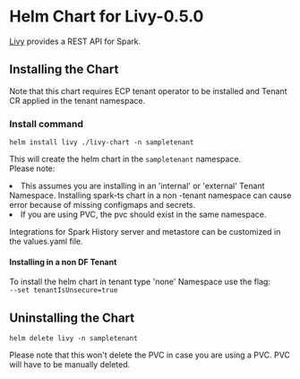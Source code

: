 # Helm Chart for Livy-0.5.0

[Livy](https://livy.incubator.apache.org/) provides a REST API for Spark.

## Installing the Chart

Note that this chart requires ECP tenant operator to be installed and Tenant CR applied in the tenant namespace.

### Install command
`helm install livy ./livy-chart -n sampletenant`

This will create the helm chart in the `sampletenant` namespace.  
Please note:
<li>This assumes you are installing in an 'internal' or 'external' Tenant Namespace. Installing spark-ts chart in a non -tenant namespace can cause error because of missing configmaps and secrets. </li>
<li>If you are using PVC, the pvc should exist in the same namespace.</li>

Integrations for Spark History server and metastore can be customized in the values.yaml file.

#### Installing in a non DF Tenant
To install the helm chart in tenant type 'none' Namespace use the flag:  
`--set tenantIsUnsecure=true `

## Uninstalling the Chart
`helm delete livy -n sampletenant`

Please note that this won't delete the PVC in case you are using a PVC. PVC will have to be manually deleted.
